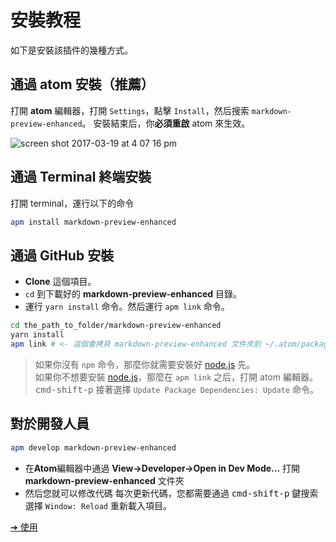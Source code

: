 # 安裝教程

如下是安裝該插件的幾種方式。

## 通過 atom 安裝（推薦）

打開 **atom** 編輯器，打開 `Settings`，點擊 `Install`，然后搜索 `markdown-preview-enhanced`。
安裝結束后，你**必須重啟** atom 來生效。

![screen shot 2017-03-19 at 4 07 16 pm](https://cloud.githubusercontent.com/assets/1908863/24084798/260a9fee-0cbf-11e7-83e6-bf17fa9aca77.png)

## 通過 Terminal 終端安裝

打開 terminal，運行以下的命令

```bash
apm install markdown-preview-enhanced
```

## 通過 GitHub 安裝

- **Clone** 這個項目。
- `cd` 到下載好的 **markdown-preview-enhanced** 目錄。
- 運行 `yarn install` 命令。然后運行 `apm link` 命令。

```bash
cd the_path_to_folder/markdown-preview-enhanced
yarn install
apm link # <- 這個會拷貝 markdown-preview-enhanced 文件夾到 ~/.atom/packages
```

> 如果你沒有 `npm` 命令，那麼你就需要安裝好 [node.js](https://nodejs.org/en/) 先。  
> 如果你不想要安裝 [node.js](https://nodejs.org/en/)，那麼在 `apm link` 之后，打開 atom 編輯器。<kbd>cmd-shift-p</kbd> 接著選擇 `Update Package Dependencies: Update` 命令。

## 對於開發人員

```bash
apm develop markdown-preview-enhanced
```

- 在**Atom**編輯器中通過 **View->Developer->Open in Dev Mode...** 打開 **markdown-preview-enhanced** 文件夾
- 然后您就可以修改代碼
  每次更新代碼，您都需要通過 <kbd>cmd-shift-p</kbd> 鍵搜索選擇 `Window: Reload` 重新載入項目。

[➔ 使用](zh-tw/usages.md)
